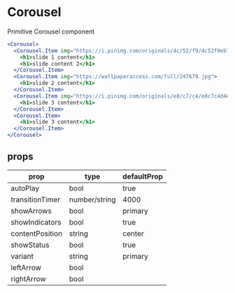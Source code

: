 # Corousel

Primitive Corousel component

<Editor>

```jsx
<Corousel>
  <Corousel.Item img="https://i.pinimg.com/originals/4c/52/f9/4c52f9eb7ff10b55e35ab24634db6a57.jpg">
    <h1>slide 1 content</h1>
    <h1>slide content 2</h1>
  </Corousel.Item>
  <Corousel.Item img="https://wallpaperaccess.com/full/247679.jpg">
    <h1>slide 2 content</h1>
  </Corousel.Item>
  <Corousel.Item img="https://i.pinimg.com/originals/e8/c7/c4/e8c7c4d4e14a9e3b21faf3d7b37c5b03.jpg">
    <h1>slide 3 content</h1>
  </Corousel.Item>
  <Corousel.Item>
    <h1>slide 3 content</h1>
  </Corousel.Item>
</Corousel>
```

</Editor>

## props

| prop            | type          | defaultProp |
| --------------- | ------------- | ----------- |
| autoPlay        | bool          | true        |
| transitionTimer | number/string | 4000        |
| showArrows      | bool          | primary     |
| showIndicators  | bool          | true        |
| contentPosition | string        | center      |
| showStatus      | bool          | true        |
| variant         | string        | primary     |
| leftArrow       | bool          |             |
| rightArrow      | bool          |             |
